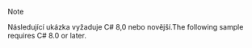 > [!NOTE]
> <span data-ttu-id="cc13c-101">Následující ukázka vyžaduje C# 8,0 nebo novější.</span><span class="sxs-lookup"><span data-stu-id="cc13c-101">The following sample requires C# 8.0 or later.</span></span>
